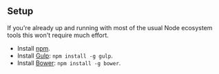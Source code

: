 ## Setup

If you're already up and running with most of the usual Node ecosystem tools this won't require much effort.

* Install [npm](http://blog.npmjs.org/post/85484771375/how-to-install-npm).
* Install [Gulp](http://gulpjs.com/): `npm install -g gulp`.
* Install [Bower](http://bower.io/#install-bower): `npm install -g bower`.
